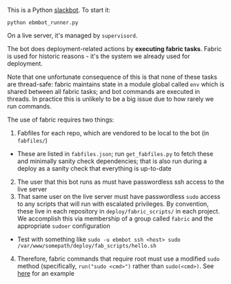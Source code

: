 This is a Python [slackbot](https://github.com/lins05/slackbot). To start it:

    python ebmbot_runner.py

On a live server, it's managed by `supervisord`.

The bot does deployment-related actions by **executing fabric tasks**.
Fabric is used for historic reasons - it's the system we already used
for deployment.

Note that one unfortunate consequence of this is that none of these
tasks are thread-safe: fabric maintains state in a module global
called `env` which is shared between all fabric tasks; and bot
commands are executed in threads.  In practice this is unlikely to be
a big issue due to how rarely we run commands.

The use of fabric requires two things:

1. Fabfiles for each repo, which are vendored to be local to the bot (in `fabfiles/`)
  * These are listed in `fabfiles.json`; run `get_fabfiles.py` to fetch these and minimally sanity check dependencies; that is also run during a deploy as a sanity check that everything is up-to-date
2. The user that this bot runs as must have passwordless ssh access to the live server
3. That same user on the live server must have passwordless `sudo` access to any scripts that will run with escalated privileges. By convention, these live in each repository in `deploy/fabric_scripts/` in each project. We accomplish this via membership of a group called `fabric` and the appropriate `sudoer` configuration
  * Test with something like `sudo -u ebmbot ssh <host> sudo /var/www/somepath/deploy/fab_scripts/hello.sh`
4. Therefore, fabric commands that require root must use a modified `sudo` method (specifically, `run("sudo <cmd>")` rather than `sudo(<cmd>)`.  See [here](https://github.com/ebmdatalab/openprescribing/blob/01871a2fe5c9ca5acffd664e52735c847451bcf2/fabfile.py#L39-L55) for an example
